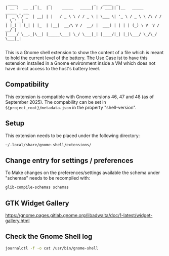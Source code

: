 ```
 ____        _     _                   _   ____  _                            
| __ )  __ _| |_  | |    _____   _____| | / ___|| |__   _____      _____ _ __ 
|  _ \ / _` | __| | |   / _ \ \ / / _ \ | \___ \| '_ \ / _ \ \ /\ / / _ \ '__|
| |_) | (_| | |_  | |__|  __/\ V /  __/ |  ___) | | | | (_) \ V  V /  __/ |   
|____/ \__,_|\__| |_____\___| \_/ \___|_| |____/|_| |_|\___/ \_/\_/ \___|_|   
                                                                              
```
This is a Gnome shell extension to show the content of a file which is 
meant to hold the current level of the battery. The Use Case ist to have this
extension installed in a Gnome environment inside a VM which does not have
direct access to the host's battery level.

## Compatibility
This extension is compatible with Gnome versions 46, 47 and 48 (as of September
2025). The compability can be set in `${project_root}/metadata.json` in the 
property "shell-version".

## Setup
This extension needs to be placed under the following directory:
```bash
~/.local/share/gnome-shell/extensions/
```

## Change entry for settings / preferences
To Make changes on the preferences/settings available the schema under "schemas"
needs to be recompiled with:
```bash
glib-compile-schemas schemas
```

## GTK Widget Gallery
https://gnome.pages.gitlab.gnome.org/libadwaita/doc/1-latest/widget-gallery.html


## Check the Gnome Shell log
```bash
journalctl -f -o cat /usr/bin/gnome-shell
```
